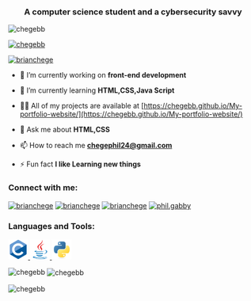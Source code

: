 <h3 align="center">A computer science student and a cybersecurity savvy</h3>

<p align="left"> <img src="https://komarev.com/ghpvc/?username=chegebb&label=Profile%20views&color=0e75b6&style=flat" alt="chegebb" /> </p>

<p align="left"> <a href="https://github.com/ryo-ma/github-profile-trophy"><img src="https://github-profile-trophy.vercel.app/?username=chegebb" alt="chegebb" /></a> </p>

<p align="left"> <a href="https://twitter.com/brianchege" target="blank"><img src="https://img.shields.io/twitter/follow/brianchege?logo=twitter&style=for-the-badge" alt="brianchege" /></a> </p>

- 🔭 I’m currently working on **front-end development**

- 🌱 I’m currently learning **HTML,CSS,Java Script**

- 👨‍💻 All of my projects are available at [https://chegebb.github.io/My-portfolio-website/](https://chegebb.github.io/My-portfolio-website/)

- 💬 Ask me about **HTML,CSS**

- 📫 How to reach me **chegephil24@gmail.com**

- ⚡ Fun fact **I like Learning new things**

<h3 align="left">Connect with me:</h3>
<p align="left">
<a href="https://twitter.com/brianchege" target="blank"><img align="center" src="https://raw.githubusercontent.com/rahuldkjain/github-profile-readme-generator/master/src/images/icons/Social/twitter.svg" alt="brianchege" height="30" width="40" /></a>
<a href="https://linkedin.com/in/brianchege" target="blank"><img align="center" src="https://raw.githubusercontent.com/rahuldkjain/github-profile-readme-generator/master/src/images/icons/Social/linked-in-alt.svg" alt="brianchege" height="30" width="40" /></a>
<a href="https://fb.com/brianchege" target="blank"><img align="center" src="https://raw.githubusercontent.com/rahuldkjain/github-profile-readme-generator/master/src/images/icons/Social/facebook.svg" alt="brianchege" height="30" width="40" /></a>
<a href="https://instagram.com/phil.gabby" target="blank"><img align="center" src="https://raw.githubusercontent.com/rahuldkjain/github-profile-readme-generator/master/src/images/icons/Social/instagram.svg" alt="phil.gabby" height="30" width="40" /></a>
</p>

<h3 align="left">Languages and Tools:</h3>
<p align="left"> <a href="https://www.cprogramming.com/" target="_blank" rel="noreferrer"> <img src="https://raw.githubusercontent.com/devicons/devicon/master/icons/c/c-original.svg" alt="c" width="40" height="40"/> </a> <a href="https://www.java.com" target="_blank" rel="noreferrer"> <img src="https://raw.githubusercontent.com/devicons/devicon/master/icons/java/java-original.svg" alt="java" width="40" height="40"/> </a> <a href="https://www.python.org" target="_blank" rel="noreferrer"> <img src="https://raw.githubusercontent.com/devicons/devicon/master/icons/python/python-original.svg" alt="python" width="40" height="40"/> </a> </p>

<p><img align="left" src="https://github-readme-stats.vercel.app/api/top-langs?username=chegebb&show_icons=true&locale=en&layout=compact" alt="chegebb" /></p>

<p>&nbsp;<img align="center" src="https://github-readme-stats.vercel.app/api?username=chegebb&show_icons=true&locale=en" alt="chegebb" /></p>

<p><img align="center" src="https://github-readme-streak-stats.herokuapp.com/?user=chegebb&" alt="chegebb" /></p>
